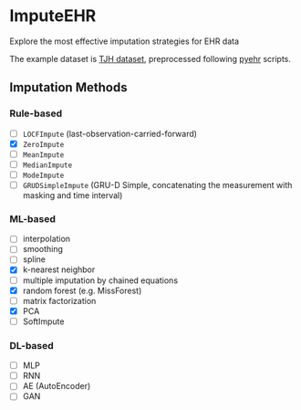 # ImputeEHR

Explore the most effective imputation strategies for EHR data

The example dataset is [TJH dataset](https://www.nature.com/articles/s42256-020-0180-7), preprocessed following [pyehr](https://github.com/yhzhu99/pyehr) scripts.

## Imputation Methods


### Rule-based


- [ ] `LOCFImpute` (last-observation-carried-forward)
- [x] `ZeroImpute`
- [ ] `MeanImpute`
- [ ] `MedianImpute`
- [ ] `ModeImpute`
- [ ] `GRUDSimpleImpute` (GRU-D Simple, concatenating the measurement with masking and time interval)

### ML-based

- [ ] interpolation
- [ ] smoothing
- [ ] spline
- [x] k-nearest neighbor
- [ ] multiple imputation by chained equations
- [x] random forest (e.g. MissForest)
- [ ] matrix factorization
- [x] PCA
- [ ] SoftImpute

### DL-based

- [ ] MLP
- [ ] RNN
- [ ] AE (AutoEncoder)
- [ ] GAN
